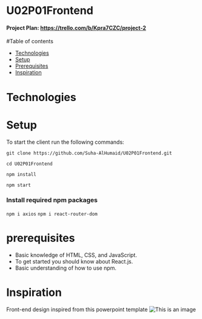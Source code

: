 # U02P01Frontend
#### Project Plan: https://trello.com/b/Kpra7CZC/project-2


#Table of contents
* [Technologies](#technologies)
* [Setup](#setup)
* [Prerequisites](#prerequisites)
* [Inspiration](#inspiration)

# Technologies


# Setup
To start the client run the following commands:

``` git clone https://github.com/Suha-AlHumaid/U02P01Frontend.git ```

``` cd U02P01Frontend ```

``` npm install ```

``` npm start ```


### Install required npm packages
```npm i axios```
```npm i react-router-dom```

# prerequisites
* Basic knowledge of HTML, CSS, and JavaScript.
* To get started you should know about React.js.
* Basic understanding of how to use npm.

# Inspiration
Front-end design inspired from this powerpoint template
![This is an image](https://elements-preview-images-0.imgix.net/4714da26-3c4d-4fba-80aa-96bb947de5c8?auto=compress%2Cformat&fit=max&w=2740&s=a6eb70218869fc4b07fffcf3c93cede5)
